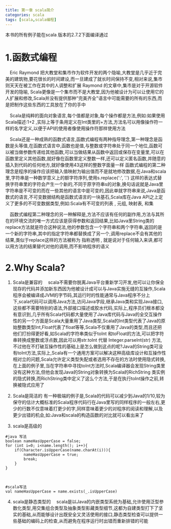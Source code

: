 ```yaml
---
title: 第一章 scala简介
categories: scala   
tags: [scala,scala编程]
---
```


本书的所有例子能在scala 版本的2.7.2下面编译通过

# 1.函数式编程
&emsp;Eric Raymond 把大教堂和集市作为软件开发的两个隐喻,大教堂是几乎近于完美的建筑物,要花很长的时间建设,而一旦建成了就长时间保持不变,相对来说,集市则天天在被工作在其中的人调整和扩展
Raymond 的文章中,集市是对于开源软件开发的隐喻, Scala更像是一个集市而不是大教堂,因为他被设计为可以让使用它的人扩展和修改,Scala并没有提供那种"完美齐全"语言中可能需要的所有的东西,而是把制作这些东西的工具放在了你的手中

&emsp;Scala是纯粹的面向对象语言,每个值都是对象,每个操作都是方法,例如:如果使用Scala描述:1+2 ,实际上等于条用定义在Int类里的+方法,方法名可以用像操作符一样的名字定义,以便于API的使用者像使用操作符那样使用方法

&emsp;Scala还是一种成熟的函数式语言,函数式编程有两种指导理念,第一种理念是函数是头等值,在函数式语言中,函数也是值,与整数或字符串处于同一个地位,函数可以被当做参数传递给其他函数,可以当做结果从函数中返回或保存在变量里,可以在函数里定义其他函数,就好像在函数里定义整数一样,还可以定义匿名函数,并随意的插入到代码的任何地方,就好像使用43这样的整数字面量一样
函数式编程的第二种理念是程序的操作应该把输入值映射为输出值而不是就地修改数据,在Java和scala里,字符串是一种数学意义上的额字符序列,使用s.replace(':', '.') 这样的表达式替换字符串里的字符会产生一个新的,不同于原字符串s的对象,换句话说就是Java里字符串是不可变的而在一些其他的语言中是可变的,因此单就字符串来说,Java是函数式的语言,不可变数据结构是函数式语言的一块基石,Scala库在Java API之上定义了更多的不可变数据类型,例如:Scala有不可变的列表 , 元组, 映射表, 和集

&emsp;函数式编程第二种理念的另一种解释是,方法不应该有任何的副作用,方法与其所在的环境交流的唯一方式应该是获得参数和返回结果,比如Java里String类的replace方法就是符合这种说法,他的参数包含一个字符串和两个字符串,返回的是一个新的字符串,其中的指定字符串都替换成了另一个,调用replace不会有其他的结果,类似于replace这样的方法被称为  指称透明 , 就是说对于任何输入来讲,都可以用方法的结果替代对他的调用,而不影响程序的语义


# 2.Why Scala?

1. Scala是兼容的
&emsp;scala不需要你脱离Java平台重新学习开发,他可以让你保全现存的代码并添加新东西因为他被设计成可以与Java实施无缝的互操作,Scala程序会被编译成JVM的字节码,其运行时的性能通常与Java程序不分上下,scala代码可以调用Java方法,访问Java字段,继承Java类和实现Java接口,这些都不需要特别的语法,外部接口描述或胶水代码,实际上,程序员们根本都没有意识到,几乎所有Scala代码都大量使用了Java库代码与Java的全交互操作性的另一个方面是Scala大量重用了Java类型,Scala的Int类型代表了Java的原始整数类型Int,Float代表了float等等,Scala不仅重用了Java的类型,而且还把他们打扮得更好看,如Scala的字符串类似于toInt 和toFloat的方法,可以把字符串转换成整数或浮点数,因此可以用str.toInt 代替 Integer.parseInt(str) 方法,不过他在不打破互操作性的基础上是怎么做到这点的呢?Java的String类可没有toInt方法,实际上,Scala有一个通用方案可以解决这种高级库设计和互操作性相对立的问题,Scala允许定义类型失配或者选用不存在的方法时使用隐式转换,在上面的例子里,当在字符串中寻找toInt方法时,Scala编译器会发现String类里没有这种方法,但他会发现Java的String对象转换为Scala的RichString 类实例的隐式转换,而RichString类中定义了这么个方法,于是在执行toInt操作之前,转换被隐式应用了

2. Scala是简洁的
有一种极端的例子是,Scala的代码可以减少到Java的1/10,较为保守的估计大概标准的Scala程序代码行在Java里写的同样程序的一般左右,更少的行数不仅意味着打更少的字,同样意味着更少的对程序的阅读和理解,以及更少出错的机会,如:Java和scala的构造函数的对比就可以看出来了


3. scala是高级的

```
#java 写法
boolean nameHasUpperCase = false;
for (int i=0; i<name.length(); i++){
    if(Character.isUpperCase(name.charAt(i))){
        nameHasUpperCase = true;
        break;
    }
}



#scala写法
val nameHasUpperCase = name.exists(_.isUpperCase)

```
4. scala是静态类型的
&emsp;scala是以Java的内嵌类型系统为基础,允许使用泛型参数化类型,用交集组合类型及抽象类型影藏类型细节,这都为自建类型打下了坚实的基础,从而能够设计出既安全又灵活使用的接口,静态类型检查可以提供一些基础的编码上的检查,从而避免在程序运行时出错而重新排错的可能

